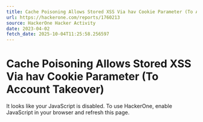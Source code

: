 ```yaml
---
title: Cache Poisoning Allows Stored XSS Via hav Cookie Parameter (To Account Takeover)
url: https://hackerone.com/reports/1760213
source: HackerOne Hacker Activity
date: 2023-04-02
fetch_date: 2025-10-04T11:25:58.256597
---
```


# Cache Poisoning Allows Stored XSS Via hav Cookie Parameter (To Account Takeover)

It looks like your JavaScript is disabled. To use HackerOne, enable JavaScript in your browser and refresh this page.